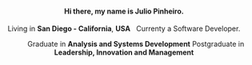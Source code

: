 <h4 align="center">
  Hi there, my name is Julio Pinheiro.
</h4>
<p align="center">
   Living in <b>San Diego - California</b>, <b>USA</b> &nbsp; Currenty a Software Developer. 
</p>
<p align="center"> 
&nbsp;&nbsp;&nbsp;&nbsp;&nbsp;&nbsp; &nbsp;&nbsp;&nbsp;&nbsp; Graduate in <b>Analysis and Systems Development</b>  Postgraduate in <b>Leadership, Innovation and Management</b>
</p>
